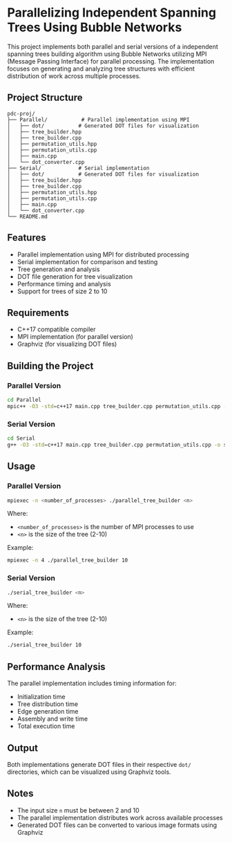 # Parallelizing Independent Spanning Trees Using Bubble Networks

This project implements both parallel and serial versions of a independent spanning trees building algorithm using Bubble Networks utilizing MPI (Message Passing Interface) for parallel processing. The implementation focuses on generating and analyzing tree structures with efficient distribution of work across multiple processes.

## Project Structure

```
pdc-proj/
├── Parallel/           # Parallel implementation using MPI
│   ├── dot/           # Generated DOT files for visualization
│   ├── tree_builder.hpp
│   ├── tree_builder.cpp
│   ├── permutation_utils.hpp
│   ├── permutation_utils.cpp
│   ├── main.cpp
│   └── dot_converter.cpp
├── Serial/            # Serial implementation
│   ├── dot/           # Generated DOT files for visualization
│   ├── tree_builder.hpp
│   ├── tree_builder.cpp
│   ├── permutation_utils.hpp
│   ├── permutation_utils.cpp
│   ├── main.cpp
│   └── dot_converter.cpp
└── README.md
```

## Features

- Parallel implementation using MPI for distributed processing
- Serial implementation for comparison and testing
- Tree generation and analysis
- DOT file generation for tree visualization
- Performance timing and analysis
- Support for trees of size 2 to 10

## Requirements

- C++17 compatible compiler
- MPI implementation (for parallel version)
- Graphviz (for visualizing DOT files)

## Building the Project

### Parallel Version

```bash
cd Parallel
mpic++ -O3 -std=c++17 main.cpp tree_builder.cpp permutation_utils.cpp -o parallel_tree_builder
```

### Serial Version

```bash
cd Serial
g++ -O3 -std=c++17 main.cpp tree_builder.cpp permutation_utils.cpp -o serial_tree_builder
```

## Usage

### Parallel Version

```bash
mpiexec -n <number_of_processes> ./parallel_tree_builder <n>
```

Where:
- `<number_of_processes>` is the number of MPI processes to use
- `<n>` is the size of the tree (2-10)

Example:
```bash
mpiexec -n 4 ./parallel_tree_builder 10
```

### Serial Version

```bash
./serial_tree_builder <n>
```

Where:
- `<n>` is the size of the tree (2-10)

Example:
```bash
./serial_tree_builder 10
```

## Performance Analysis

The parallel implementation includes timing information for:
- Initialization time
- Tree distribution time
- Edge generation time
- Assembly and write time
- Total execution time

## Output

Both implementations generate DOT files in their respective `dot/` directories, which can be visualized using Graphviz tools.

## Notes

- The input size `n` must be between 2 and 10
- The parallel implementation distributes work across available processes
- Generated DOT files can be converted to various image formats using Graphviz